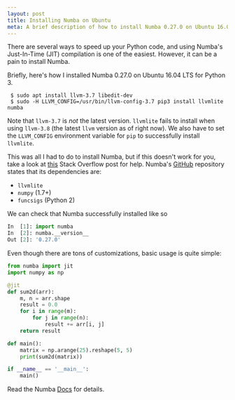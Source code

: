 ```yaml
---
layout: post
title: Installing Numba on Ubuntu
meta: A brief description of how to install Numba 0.27.0 on Ubuntu 16.04
---
```


There are several ways to speed up your Python code, and using Numba's Just-In-Time (JIT) compilation is one of the easiest. However, it can be a pain to install Numba.

Briefly, here's how I installed Numba 0.27.0 on Ubuntu 16.04 LTS for Python 3.

```shell
 $ sudo apt install llvm-3.7 libedit-dev
 $ sudo -H LLVM_CONFIG=/usr/bin/llvm-config-3.7 pip3 install llvmlite numba
```

Note that `llvm-3.7` is *not* the latest version. `llvmlite` fails to install when using `llvm-3.8` (the latest `llvm` version as of right now). We also have to set the `LLVM_CONFIG` environment variable for `pip` to successfully install `llvmlite`.

This was all I had to do to install Numba, but if this doesn't work for you, take a look at [this](http://stackoverflow.com/a/28922702) Stack Overflow post for help. Numba's [GitHub](https://github.com/numba/numba) repository states that its dependencies are:

* `llvmlite`
* `numpy` (1.7+)
* `funcsigs` (Python 2)

We can check that Numba successfully installed like so

```python
In  [1]: import numba
In  [2]: numba.__version__
Out [2]: '0.27.0'
```

Even though there are tons of customizations, basic usage is quite simple:

```python
from numba import jit
import numpy as np

@jit
def sum2d(arr):
    m, n = arr.shape
    result = 0.0
    for i in range(m):
        for j in range(n):
            result += arr[i, j]
    return result

def main():
    matrix = np.arange(25).reshape(5, 5)
    print(sum2d(matrix))

if __name__ == '__main__':
    main()
```

Read the Numba [Docs](http://numba.pydata.org/numba-doc/latest/index.html) for details.
